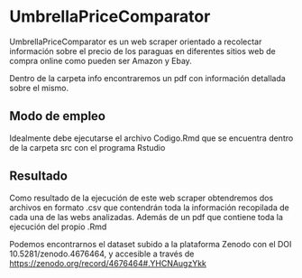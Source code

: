 # UmbrellaPriceComparator

UmbrellaPriceComparator es un web scraper orientado a recolectar información sobre el precio de los paraguas en diferentes sitios web de compra online como pueden ser Amazon y Ebay.

Dentro de la carpeta info encontraremos un pdf con información detallada sobre el mismo.


## Modo de empleo

Idealmente debe ejecutarse el archivo Codigo.Rmd que se encuentra dentro de la carpeta src con el programa Rstudio

## Resultado

Como resultado de la ejecución de este web scraper obtendremos dos archivos en formato .csv que contendrán toda la información recopilada de cada una de las webs analizadas. Además de un pdf que contiene toda la ejecución del propio .Rmd

Podemos encontrarnos el dataset subido a la plataforma Zenodo con el DOI 10.5281/zenodo.4676464, y accesible a través de https://zenodo.org/record/4676464#.YHCNAugzYkk